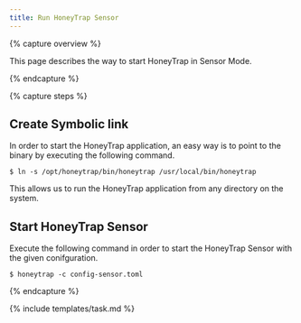 ```yaml
---
title: Run HoneyTrap Sensor
---
```


{% capture overview %}

This page describes the way to start HoneyTrap in Sensor Mode.

{% endcapture %}


{% capture steps %}

## Create Symbolic link

In order to start the HoneyTrap application, an easy way is to point to the binary by executing the following command.

```
$ ln -s /opt/honeytrap/bin/honeytrap /usr/local/bin/honeytrap
```

This allows us to run the HoneyTrap application from any directory on the system.

<!--
## Define Elastich Search node

In order to run the current configuration, it is necessary to define the (local) Elastic Search node in the `/etc/hosts/` file. This can be done by executing the following command.

```
$ echo "127.0.0.1 elasticsearch" >> /etc/hosts
```
-->

## Start HoneyTrap Sensor

Execute the following command in order to start the HoneyTrap Sensor with the given conifguration.

```
$ honeytrap -c config-sensor.toml
```

{% endcapture %}

{% include templates/task.md %}
